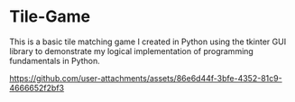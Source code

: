 # Tile-Game
This is a basic tile matching game I created in Python using the tkinter GUI library to demonstrate my logical implementation of programming fundamentals in Python.


https://github.com/user-attachments/assets/86e6d44f-3bfe-4352-81c9-4666652f2bf3

